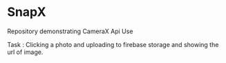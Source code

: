 # SnapX
Repository demonstrating CameraX Api Use

Task : Clicking a photo and uploading to firebase storage and showing the url of image.
